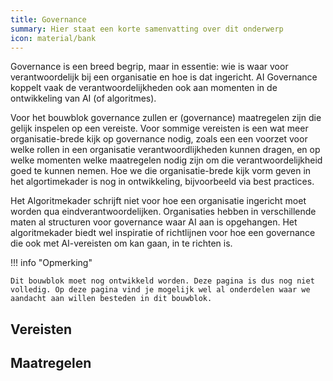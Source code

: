 ```yaml
---
title: Governance
summary: Hier staat een korte samenvatting over dit onderwerp
icon: material/bank
---
```


Governance is een breed begrip, maar in essentie: wie is waar voor verantwoordelijk bij een organisatie en hoe is dat ingericht. AI Governance koppelt vaak de verantwoordelijkheden ook aan momenten in de ontwikkeling van AI (of algoritmes). 

Voor het bouwblok governance zullen er (governance) maatregelen zijn die gelijk inspelen op een vereiste. Voor sommige vereisten is een wat meer organisatie-brede kijk op governance nodig, zoals een een voorzet voor welke rollen in een organisatie verantwoordlijkheden kunnen dragen, en op welke momenten welke maatregelen nodig zijn om die verantwoordelijkheid goed te kunnen nemen. Hoe we die organisatie-brede kijk vorm geven in het algortimekader is nog in ontwikkeling, bijvoorbeeld via best practices.

Het Algoritmekader schrijft niet voor hoe een organisatie ingericht moet worden qua eindverantwoordelijken. Organisaties hebben in verschillende maten al structuren voor governance waar AI aan is opgehangen. Het algoritmekader biedt wel inspiratie of richtlijnen voor hoe een governance die ook met AI-vereisten om kan gaan, in te richten is.

!!! info "Opmerking"

    Dit bouwblok moet nog ontwikkeld worden. Deze pagina is dus nog niet volledig. Op deze pagina vind je mogelijk wel al onderdelen waar we aandacht aan willen besteden in dit bouwblok. 


## Vereisten

<!-- list_vereisten bouwblok/governance -->

## Maatregelen

<!-- list_maatregelen bouwblok/governance-->

